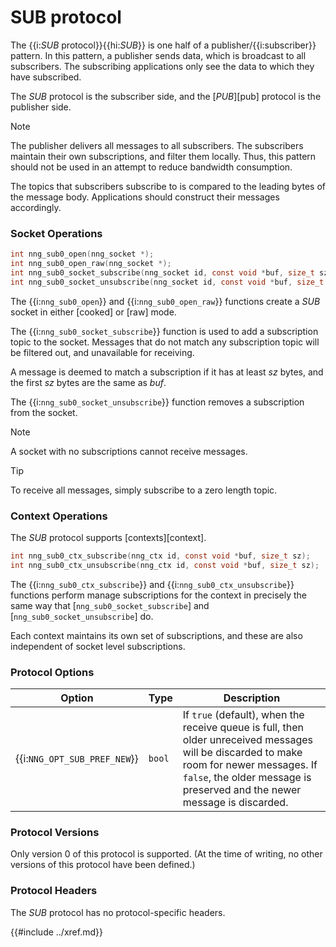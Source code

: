 # SUB protocol

The {{i:*SUB* protocol}}{{hi:*SUB*}} is one half of a publisher/{{i:subscriber}} pattern.
In this pattern, a publisher sends data, which is broadcast to all subscribers.
The subscribing applications only see the data to which they have subscribed.

The _SUB_ protocol is the subscriber side, and the
[_PUB_][pub] protocol is the publisher side.

> [!NOTE]
> The publisher delivers all messages to all subscribers.
> The subscribers maintain their own subscriptions, and filter them locally.
> Thus, this pattern should not be used in an attempt to
> reduce bandwidth consumption.

The topics that subscribers subscribe to is compared to the leading bytes of
the message body.
Applications should construct their messages accordingly.

### Socket Operations

```c
int nng_sub0_open(nng_socket *);
int nng_sub0_open_raw(nng_socket *);
int nng_sub0_socket_subscribe(nng_socket id, const void *buf, size_t sz);
int nng_sub0_socket_unsubscribe(nng_socket id, const void *buf, size_t sz);
```

The {{i:`nng_sub0_open`}} and {{i:`nng_sub0_open_raw`}} functions create a _SUB_ socket in
either [cooked] or [raw] mode.

The {{i:`nng_sub0_socket_subscribe`}} function is used to add a subscription topic to the socket.
Messages that do not match any subscription topic will be filtered out, and unavailable
for receiving.

A message is deemed to match a subscription if it has at least _sz_ bytes, and the first
_sz_ bytes are the same as _buf_.

The {{i:`nng_sub0_socket_unsubscribe`}} function removes a subscription from the socket.

> [!NOTE]
> A socket with no subscriptions cannot receive messages.

> [!TIP]
> To receive all messages, simply subscribe to a zero length topic.

### Context Operations

The _SUB_ protocol supports [contexts][context].

```c
int nng_sub0_ctx_subscribe(nng_ctx id, const void *buf, size_t sz);
int nng_sub0_ctx_unsubscribe(nng_ctx id, const void *buf, size_t sz);
```

The {{i:`nng_sub0_ctx_subscribe`}} and {{i:`nng_sub0_ctx_unsubscribe`}} functions
perform manage subscriptions for the context in precisely the same way that
[`nng_sub0_socket_subscribe`] and [`nng_sub0_socket_unsubscribe`] do.

Each context maintains its own set of subscriptions, and these are also independent
of socket level subscriptions.

### Protocol Options

| Option                       | Type   | Description                                                                                                                                                                                                           |
| ---------------------------- | ------ | --------------------------------------------------------------------------------------------------------------------------------------------------------------------------------------------------------------------- |
| {{i:`NNG_OPT_SUB_PREF_NEW`}} | `bool` | If `true` (default), when the receive queue is full, then older unreceived messages will be discarded to make room for newer messages. If `false`, the older message is preserved and the newer message is discarded. |

### Protocol Versions

Only version 0 of this protocol is supported.
(At the time of writing, no other versions of this protocol have been defined.)

### Protocol Headers

The _SUB_ protocol has no protocol-specific headers.

{{#include ../xref.md}}
